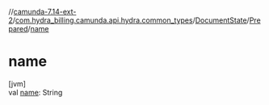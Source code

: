 //[camunda-7.14-ext-2](../../../../index.md)/[com.hydra_billing.camunda.api.hydra.common_types](../../index.md)/[DocumentState](../index.md)/[Prepared](index.md)/[name](name.md)

# name

[jvm]\
val [name](name.md): String
